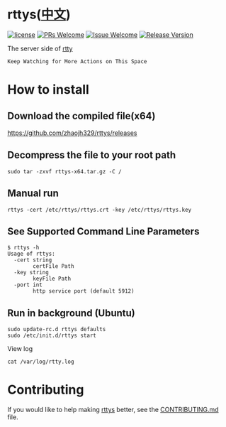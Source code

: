 # rttys([中文](/README_ZH.md))

[1]: https://img.shields.io/badge/license-LGPL2-brightgreen.svg?style=plastic
[2]: /LICENSE
[3]: https://img.shields.io/badge/PRs-welcome-brightgreen.svg?style=plastic
[4]: https://github.com/zhaojh329/rttys/pulls
[5]: https://img.shields.io/badge/Issues-welcome-brightgreen.svg?style=plastic
[6]: https://github.com/zhaojh329/rttys/issues/new
[7]: https://img.shields.io/badge/release-2.0.2-blue.svg?style=plastic
[8]: https://github.com/zhaojh329/rttys/releases

[![license][1]][2]
[![PRs Welcome][3]][4]
[![Issue Welcome][5]][6]
[![Release Version][7]][8]

The server side of [rtty](https://github.com/zhaojh329/rtty)

`Keep Watching for More Actions on This Space`

# How to install
## Download the compiled file(x64)

https://github.com/zhaojh329/rttys/releases

## Decompress the file to your root path

	sudo tar -zxvf rttys-x64.tar.gz -C /

## Manual run

    rttys -cert /etc/rttys/rttys.crt -key /etc/rttys/rttys.key

## See Supported Command Line Parameters

	$ rttys -h
	Usage of rttys:
	  -cert string
	        certFile Path
	  -key string
	        keyFile Path
	  -port int
	        http service port (default 5912)

## Run in background (Ubuntu)

	sudo update-rc.d rttys defaults
    sudo /etc/init.d/rttys start

View log

	cat /var/log/rtty.log

# Contributing
If you would like to help making [rttys](https://github.com/zhaojh329/rttys) better,
see the [CONTRIBUTING.md](https://github.com/zhaojh329/rttys/blob/master/CONTRIBUTING.md) file.
